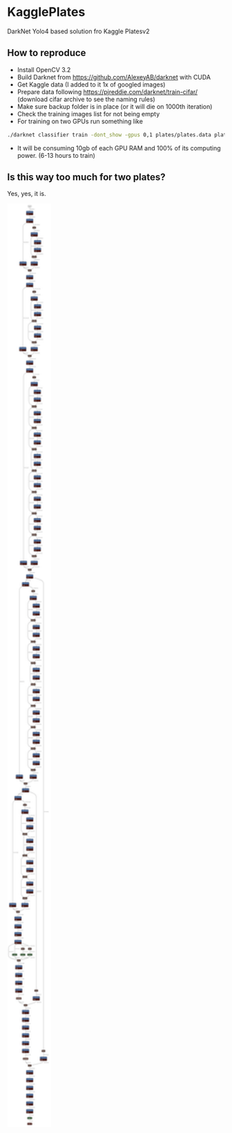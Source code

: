 # KagglePlates
DarkNet Yolo4 based solution fro Kaggle Platesv2

## How to reproduce
- Install OpenCV 3.2
- Build Darknet from https://github.com/AlexeyAB/darknet with CUDA
- Get Kaggle data (I added to it 1x of googled images)
- Prepare data following https://pjreddie.com/darknet/train-cifar/ (download cifar archive to see the naming rules)
- Make sure backup folder is in place (or it will die on 1000th iteration)
- Check the training images list for not being empty
- For training on two GPUs run something like
```bash
./darknet classifier train -dont_show -gpus 0,1 plates/plates.data plates/plates.cfg
```
- It will be consuming 10gb of each GPU RAM and 100% of its computing power. (6-13 hours to train)

## Is this way too much for two plates?
Yes, yes, it is.

<img src="https://raw.githubusercontent.com/OlegJakushkin/KagglePlates/master/plates.cfg.png" data-canonical-src="https://raw.githubusercontent.com/OlegJakushkin/KagglePlates/master/plates.cfg.png" width="102" height="2134" />

